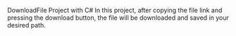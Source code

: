 DownloadFile Project with C#
In this project, after copying the file link and pressing the download button, the file will be downloaded and saved in your desired path.
